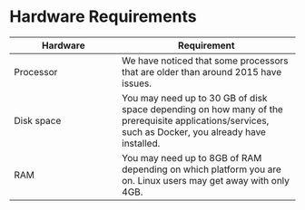 # Hardware Requirements

<table><thead><tr><th width="174">Hardware</th><th>Requirement</th></tr></thead><tbody><tr><td>Processor</td><td>We have noticed that some processors that are older than around 2015  have issues. </td></tr><tr><td>Disk space</td><td>You may need up to 30 GB of disk space depending on how many of the prerequisite applications/services, such as Docker, you already have installed. </td></tr><tr><td>RAM</td><td>You may need up to 8GB of RAM depending on which platform you are on. Linux users may get away with only 4GB. </td></tr></tbody></table>
